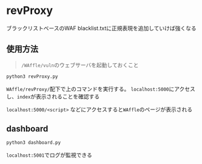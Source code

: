 # revProxy

ブラックリストベースのWAF
blacklist.txtに正規表現を追加していけば強くなる

## 使用方法

> `/WAffle/vuln`のウェブサーバを起動しておくこと

```txt
python3 revProxy.py
```

`WAffle/revProxy/`配下で上のコマンドを実行する。
`localhost:5000`にアクセスし、`index`が表示されることを確認する

`localhost:5000/<script>` などにアクセスすると`WAffle`のページが表示される

## dashboard

```txt
python3 dashboard.py
```

`localhost:5001`でログが監視できる
